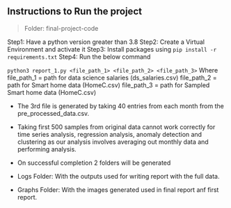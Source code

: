## Instructions to Run the project 

> Folder: final-project-code

Step1: Have a python version greater than 3.8
Step2: Create a Virtual Environment and activate it
Step3: Install packages using ```pip install -r requirements.txt```
Step4: Run the below command

```python3 report_1.py <file_path_1> <file_path_2> <file_path_3>```
Where
file_path_1 = path for data science salaries (ds_salaries.csv)
file_path_2 = path for Smart home data (HomeC.csv)
file_path_3 = path for Sampled Smart home data (HomeC.csv)

- The 3rd file is generated by taking 40 entries from each month from the pre_processed_data.csv.
- Taking first 500 samples from original data cannot work correctly for time series analysis, regression analysis, anomaly detection
and clustering as our analysis involves averaging out monthly data and performing analysis.

- On successful completion 2 folders will be generated
- Logs Folder: With the outputs used for writing report with the full data.
- Graphs Folder: With the images generated used in final report anf first report.

